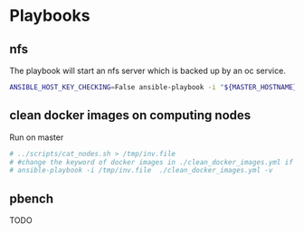# Playbooks

## nfs
The playbook will start an nfs server which is backed up by an oc service.

```sh
ANSIBLE_HOST_KEY_CHECKING=False ansible-playbook -i "${MASTER_HOSTNAME}," --private-key ./id_rsa_perf ./nfs_via_pod.yml
```

## clean docker images on computing nodes
Run on master
```sh
# ../scripts/cat_nodes.sh > /tmp/inv.file
# #change the keyword of docker images in ./clean_docker_images.yml if needed
# ansible-playbook -i /tmp/inv.file  ./clean_docker_images.yml -v
```

## pbench
TODO